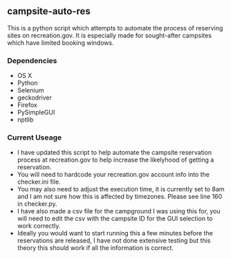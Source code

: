 ## campsite-auto-res

This is a python script which attempts to automate the process of reserving sites on recreation.gov.  It is especially made for sought-after campsites which have limited booking windows.

### Dependencies
* OS X
* Python
* Selenium 
* geckodriver 
* Firefox 
* PySimpleGUI
* nptlib

### Current Useage
* I have updated this script to help automate the campsite reservation process at recreation.gov to help increase the likelyhood of getting a reservation.
* You will need to hardcode your recreation.gov account info into the checker.ini file.
* You may also need to adjust the execution time, it is currently set to 8am and I am not sure how this is affected by timezones. Please see line 160 in checker.py.
* I have also made a csv file for the campground I was using this for, you will need to edit the csv with the campsite ID for the GUI selection to work correctly. 
* Ideally you would want to start running this a few minutes before the reservations are released, I have not done extensive testing but this theory this should work if all the information is correct.


